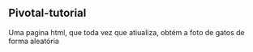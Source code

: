 ## Pivotal-tutorial

Uma pagina html, que toda vez que atiualiza, obtém a foto de gatos de forma aleatória